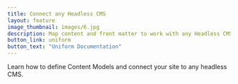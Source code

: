 ```yaml
---
title: Connect any Headless CMS
layout: feature
image_thumbnail: images/6.jpg
description: Map content and front matter to work with any Headless CMS.
button_link: uniform
button_text: "Uniform Documentation"
---
```


Learn how to define Content Models and connect your site to any headless CMS.
